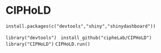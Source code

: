 # CIPHoLD
<code>install.packages(c("devtools","shiny","shinydashboard"))</code>

<code>library("devtools") </code>
<code>install_github("cipheLab/CIPHoLD")</code>
<code>library("CIPHoLD")</code>
<code>CIPHoLD.run()</code>
